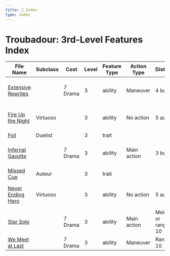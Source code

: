 ```yaml
---
title: 📑 Index
type: index
---
```


# Troubadour: 3rd-Level Features Index

| File Name                                       | Subclass | Cost    | Level | Feature Type | Action Type | Distance             | Target                         |
| ----------------------------------------------- | -------- | ------- | ----- | ------------ | ----------- | -------------------- | ------------------------------ |
| [Extensive Rewrites](../Extensive%20Rewrites)   |          | 7 Drama | 3     | ability      | Maneuver    | 4 burst              | Each enemy in the area         |
| [Fire Up the Night](../Fire%20Up%20the%20Night) | Virtuoso |         | 3     | ability      | No action   | 5 aura               | Self and each ally in the area |
| [Foil](../Foil)                                 | Duelist  |         | 3     | trait        |             |                      |                                |
| [Infernal Gavotte](../Infernal%20Gavotte)       |          | 7 Drama | 3     | ability      | Main action | 3 burst              | Each enemy in the area         |
| [Missed Cue](../Missed%20Cue)                   | Auteur   |         | 3     | trait        |             |                      |                                |
| [Never Ending Hero](../Never%20Ending%20Hero)   | Virtuoso |         | 3     | ability      | No action   | 5 aura               | Self and each ally in the area |
| [Star Solo](../Star%20Solo)                     |          | 7 Drama | 3     | ability      | Main action | Melee 1 or ranged 10 | One creature or object         |
| [We Meet at Last](../We%20Meet%20at%20Last)     |          | 7 Drama | 3     | ability      | Maneuver    | Ranged 10            | One creature                   |
